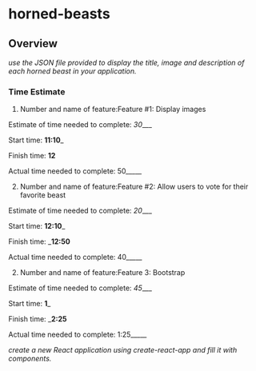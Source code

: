 # horned-beasts
## Overview

*use the JSON file provided to display the title, image and description of each horned beast in your application.*




### Time Estimate

1. Number and name of feature:Feature #1: Display images

Estimate of time needed to complete: _30____

Start time: __11:10___

Finish time: __12__

Actual time needed to complete: 50_____



2.  Number and name of feature:Feature #2: Allow users to vote for their favorite beast

Estimate of time needed to complete: _20____

Start time: __12:10___

Finish time: ___12:50__

Actual time needed to complete: 40_____


2.  Number and name of feature:Feature 3: Bootstrap

Estimate of time needed to complete: _45____

Start time: __1___

Finish time: ___2:25__

Actual time needed to complete: 1:25_____



*create a new React application using create-react-app and fill it with components.*

